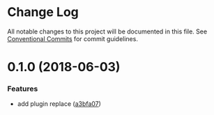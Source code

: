 # Change Log

All notable changes to this project will be documented in this file.
See [Conventional Commits](https://conventionalcommits.org) for commit guidelines.

<a name="0.1.0"></a>
# 0.1.0 (2018-06-03)


### Features

* add plugin replace ([a3bfa07](https://github.com/tolerance-go/weapp-start/commit/a3bfa07))
